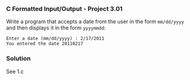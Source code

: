 ### C Formatted Input/Output - Project 3.01

Write a program that accepts a date from the user in the form ```mm/dd/yyyy``` and then displays it in the form ```yyyymmdd```:

```
Enter a date (mm/dd/yyyy) : 2/17/2011
You entered the date 20110217
```

### Solution

See 1.c